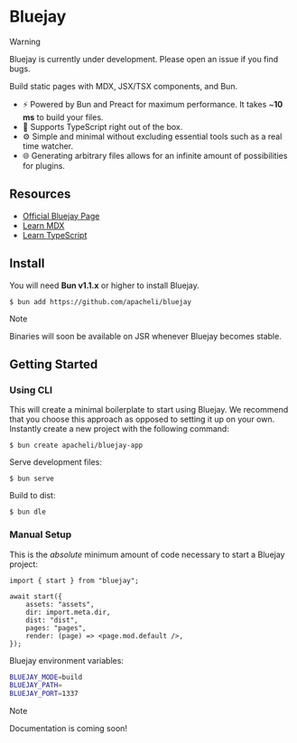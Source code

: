# Bluejay

> [!WARNING]
> Bluejay is currently under development. Please open an issue if you find bugs.

Build static pages with MDX, JSX/TSX components, and Bun.

- :zap: Powered by Bun and Preact for maximum performance. It takes ~**10 ms** to build your files.
- :toolbox: Supports TypeScript right out of the box.
- :gear: Simple and minimal without excluding essential tools such as a real time watcher.
- :globe_with_meridians: Generating arbitrary files allows for an infinite amount of possibilities for plugins.

## Resources

- [Official Bluejay Page](https://apache.li/bluejay)
- [Learn MDX](https://mdxjs.com/docs/)
- [Learn TypeScript](https://www.typescriptlang.org/docs/)

## Install

You will need **Bun v1.1.x** or higher to install Bluejay.

```
$ bun add https://github.com/apacheli/bluejay
```

> [!NOTE]
> Binaries will soon be available on JSR whenever Bluejay becomes stable.

## Getting Started

### Using CLI

This will create a minimal boilerplate to start using Bluejay. We recommend that you choose this approach as opposed to setting it up on your own. Instantly create a new project with the following command:

```
$ bun create apacheli/bluejay-app
```

Serve development files:

```
$ bun serve
```

Build to dist:

```
$ bun dle
```

### Manual Setup

This is the _absolute_ minimum amount of code necessary to start a Bluejay project:

```tsx
import { start } from "bluejay";

await start({
    assets: "assets",
    dir: import.meta.dir,
    dist: "dist",
    pages: "pages",
    render: (page) => <page.mod.default />,
});
```

Bluejay environment variables:

```sh
BLUEJAY_MODE=build
BLUEJAY_PATH=
BLUEJAY_PORT=1337
```

> [!NOTE]
> Documentation is coming soon!
